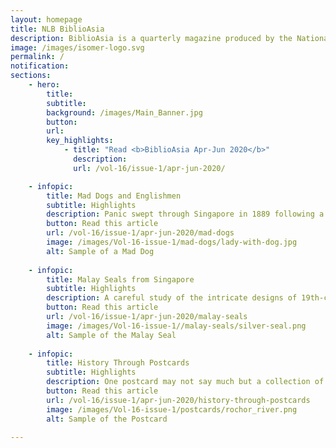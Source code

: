 ```yaml
---
layout: homepage
title: NLB BiblioAsia
description: BiblioAsia is a quarterly magazine produced by the National Library of Singapore
image: /images/isomer-logo.svg
permalink: /
notification: 
sections:
    - hero:
        title: 
        subtitle:
        background: /images/Main_Banner.jpg
        button:
        url:
        key_highlights:
            - title: "Read <b>BiblioAsia Apr-Jun 2020</b>"
              description:
              url: /vol-16/issue-1/apr-jun-2020/

    - infopic:
        title: Mad Dogs and Englishmen
        subtitle: Highlights
        description: Panic swept through Singapore in 1889 following a serious outbreak of rabies on the island. Stray dogs were intially blamed but the real culprits were purebreds imported from England a few years before. Find out how the authorities contained the disease in this issue's cover story.
        button: Read this article
        url: /vol-16/issue-1/apr-jun-2020/mad-dogs
        image: /images/Vol-16-issue-1/mad-dogs/lady-with-dog.jpg
        alt: Sample of a Mad Dog
        
    - infopic:
        title: Malay Seals from Singapore
        subtitle: Highlights
        description: A careful study of the intricate designs of 19th-century Malay seals and the imprints they leave behind can reveal a surprising amount of information.
        button: Read this article
        url: /vol-16/issue-1/apr-jun-2020/malay-seals
        image: /images/Vol-16-issue-1//malay-seals/silver-seal.png
        alt: Sample of the Malay Seal
    
    - infopic:
        title: History Through Postcards
        subtitle: Highlights
        description: One postcard may not say much but a collection of postcards can speak volumes. A new book published by the National Library, Postcard Impressions of Early 20th-Century Singapore, features postcards from the Lim Shao Bin Collection. Find out what they have to say.
        button: Read this article
        url: /vol-16/issue-1/apr-jun-2020/history-through-postcards
        image: /images/Vol-16-issue-1/postcards/rochor_river.png
        alt: Sample of the Postcard       
      
---
```


